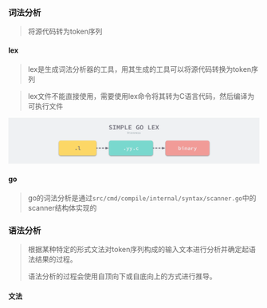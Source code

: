 ### 词法分析

> 将源代码转为token序列

#### lex

> lex是生成词法分析器的工具，用其生成的工具可以将源代码转换为token序列

> lex文件不能直接使用，需要使用lex命令将其转为C语言代码，然后编译为可执行文件

![8_lex_compile.png](../../img/8_lex_compile.png)


#### go

> go的词法分析是通过`src/cmd/compile/internal/syntax/scanner.go`中的scanner结构体实现的

### 语法分析

> 根据某种特定的形式文法对token序列构成的输入文本进行分析并确定起语法结果的过程。
> 
> 语法分析的过程会使用自顶向下或自底向上的方式进行推导。


#### 文法














